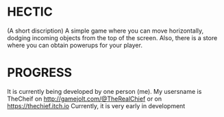 HECTIC
======
(A short discription)
A simple game where you can move horizontally, dodging incoming objects from the top of the screen.
Also, there is a store where you can obtain powerups for your player.

PROGRESS
========
It is currently being developed by one person (me). My usersname is TheCheif on http://gamejolt.com/@TheRealChief
or on https://thechief.itch.io
Currently, it is very early in development